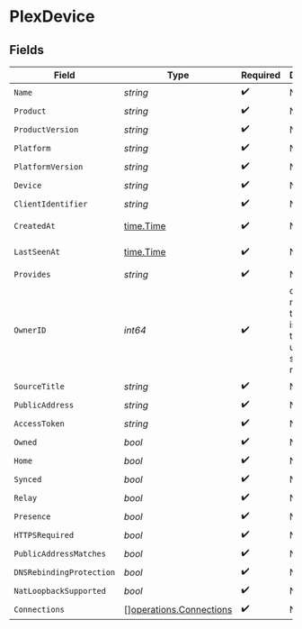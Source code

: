 # PlexDevice


## Fields

| Field                                                                          | Type                                                                           | Required                                                                       | Description                                                                    | Example                                                                        |
| ------------------------------------------------------------------------------ | ------------------------------------------------------------------------------ | ------------------------------------------------------------------------------ | ------------------------------------------------------------------------------ | ------------------------------------------------------------------------------ |
| `Name`                                                                         | *string*                                                                       | :heavy_check_mark:                                                             | N/A                                                                            |                                                                                |
| `Product`                                                                      | *string*                                                                       | :heavy_check_mark:                                                             | N/A                                                                            |                                                                                |
| `ProductVersion`                                                               | *string*                                                                       | :heavy_check_mark:                                                             | N/A                                                                            |                                                                                |
| `Platform`                                                                     | *string*                                                                       | :heavy_check_mark:                                                             | N/A                                                                            |                                                                                |
| `PlatformVersion`                                                              | *string*                                                                       | :heavy_check_mark:                                                             | N/A                                                                            |                                                                                |
| `Device`                                                                       | *string*                                                                       | :heavy_check_mark:                                                             | N/A                                                                            |                                                                                |
| `ClientIdentifier`                                                             | *string*                                                                       | :heavy_check_mark:                                                             | N/A                                                                            |                                                                                |
| `CreatedAt`                                                                    | [time.Time](https://pkg.go.dev/time#Time)                                      | :heavy_check_mark:                                                             | N/A                                                                            | 2019-06-24T11:38:02Z                                                           |
| `LastSeenAt`                                                                   | [time.Time](https://pkg.go.dev/time#Time)                                      | :heavy_check_mark:                                                             | N/A                                                                            | 2019-06-24T11:38:02Z                                                           |
| `Provides`                                                                     | *string*                                                                       | :heavy_check_mark:                                                             | N/A                                                                            |                                                                                |
| `OwnerID`                                                                      | *int64*                                                                        | :heavy_check_mark:                                                             | ownerId is null when the device is owned by the token used to send the request |                                                                                |
| `SourceTitle`                                                                  | *string*                                                                       | :heavy_check_mark:                                                             | N/A                                                                            |                                                                                |
| `PublicAddress`                                                                | *string*                                                                       | :heavy_check_mark:                                                             | N/A                                                                            |                                                                                |
| `AccessToken`                                                                  | *string*                                                                       | :heavy_check_mark:                                                             | N/A                                                                            |                                                                                |
| `Owned`                                                                        | *bool*                                                                         | :heavy_check_mark:                                                             | N/A                                                                            |                                                                                |
| `Home`                                                                         | *bool*                                                                         | :heavy_check_mark:                                                             | N/A                                                                            |                                                                                |
| `Synced`                                                                       | *bool*                                                                         | :heavy_check_mark:                                                             | N/A                                                                            |                                                                                |
| `Relay`                                                                        | *bool*                                                                         | :heavy_check_mark:                                                             | N/A                                                                            |                                                                                |
| `Presence`                                                                     | *bool*                                                                         | :heavy_check_mark:                                                             | N/A                                                                            |                                                                                |
| `HTTPSRequired`                                                                | *bool*                                                                         | :heavy_check_mark:                                                             | N/A                                                                            |                                                                                |
| `PublicAddressMatches`                                                         | *bool*                                                                         | :heavy_check_mark:                                                             | N/A                                                                            |                                                                                |
| `DNSRebindingProtection`                                                       | *bool*                                                                         | :heavy_check_mark:                                                             | N/A                                                                            |                                                                                |
| `NatLoopbackSupported`                                                         | *bool*                                                                         | :heavy_check_mark:                                                             | N/A                                                                            |                                                                                |
| `Connections`                                                                  | [][operations.Connections](../../models/operations/connections.md)             | :heavy_check_mark:                                                             | N/A                                                                            |                                                                                |